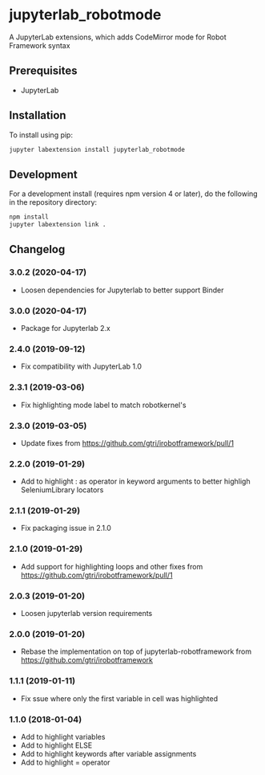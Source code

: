 # jupyterlab_robotmode

A JupyterLab extensions, which adds CodeMirror mode for Robot Framework syntax


## Prerequisites

* JupyterLab

## Installation

To install using pip:

```bash
jupyter labextension install jupyterlab_robotmode
```

## Development

For a development install (requires npm version 4 or later), do the following in the repository directory:

```bash
npm install
jupyter labextension link .
```

## Changelog

### 3.0.2 (2020-04-17)

- Loosen dependencies for Jupyterlab to better support Binder

### 3.0.0 (2020-04-17)

- Package for Jupyterlab 2.x

### 2.4.0 (2019-09-12)

- Fix compatibility with JupyterLab 1.0

### 2.3.1 (2019-03-06)

- Fix highlighting mode label to match robotkernel's

### 2.3.0 (2019-03-05)

- Update fixes from
  https://github.com/gtri/irobotframework/pull/1

### 2.2.0 (2019-01-29)

- Add to highlight : as operator in keyword arguments to better
  highligh SeleniumLibrary locators

### 2.1.1 (2019-01-29)

- Fix packaging issue in 2.1.0

### 2.1.0 (2019-01-29)

- Add support for highlighting loops and other fixes from
  https://github.com/gtri/irobotframework/pull/1

### 2.0.3 (2019-01-20)

- Loosen jupyterlab version requirements

### 2.0.0 (2019-01-20)

- Rebase the implementation on top of jupyterlab-robotframework from
  https://github.com/gtri/irobotframework

### 1.1.1 (2019-01-11)

- Fix ssue where only the first variable in cell was highlighted

### 1.1.0 (2018-01-04)

- Add to highlight variables
- Add to highlight ELSE
- Add to highlight keywords after variable assignments
- Add to highlight = operator

